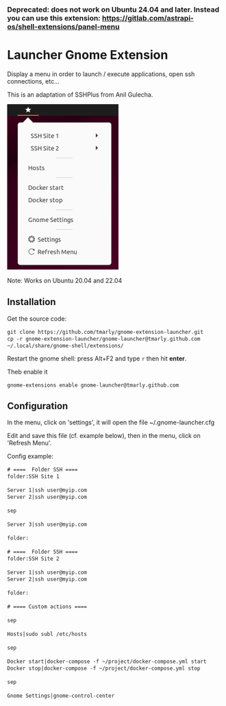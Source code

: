 ### Deprecated: does not work on Ubuntu 24.04 and later. Instead you can use this extension: https://gitlab.com/astrapi-os/shell-extensions/panel-menu 

Launcher Gnome Extension
========================

Display a menu in order to launch / execute applications, open ssh connections, etc...

This is an adaptation of SSHPlus from Anil Gulecha.

![terminal](./.media/gnome-launcher.png)

Note: Works on Ubuntu 20.04 and 22.04

Installation
------------

Get the source code:

    git clone https://github.com/tmarly/gnome-extension-launcher.git
    cp -r gnome-extension-launcher/gnome-launcher@tmarly.github.com ~/.local/share/gnome-shell/extensions/

Restart the gnome shell: press Alt+F2 and type `r` then hit **enter**.

Theb enable it

    gnome-extensions enable gnome-launcher@tmarly.github.com

Configuration
-------------

In the menu, click on 'settings', it will open the file ~/.gnome-launcher.cfg

Edit and save this file (cf. example below), then in the menu, click on 'Refresh Menu'.

Config example:

```
# ====  Folder SSH ====
folder:SSH Site 1

Server 1|ssh user@myip.com
Server 2|ssh user@myip.com

sep

Server 3|ssh user@myip.com

folder:

# ====  Folder SSH ====
folder:SSH Site 2

Server 1|ssh user@myip.com
Server 2|ssh user@myip.com

folder:

# ==== Custom actions ====

sep 

Hosts|sudo subl /etc/hosts

sep

Docker start|docker-compose -f ~/project/docker-compose.yml start
Docker stop|docker-compose -f ~/project/docker-compose.yml stop

sep

Gnome Settings|gnome-control-center

```

